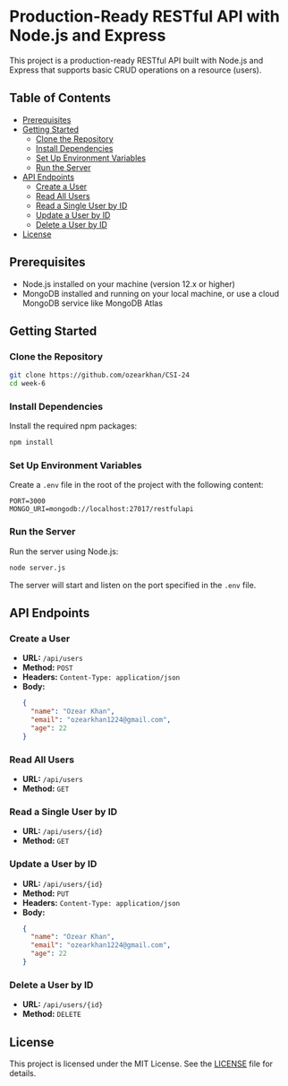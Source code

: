 

# Production-Ready RESTful API with Node.js and Express

This project is a production-ready RESTful API built with Node.js and Express that supports basic CRUD operations on a resource (users).

## Table of Contents

- [Prerequisites](#prerequisites)
- [Getting Started](#getting-started)
  - [Clone the Repository](#clone-the-repository)
  - [Install Dependencies](#install-dependencies)
  - [Set Up Environment Variables](#set-up-environment-variables)
  - [Run the Server](#run-the-server)
- [API Endpoints](#api-endpoints)
  - [Create a User](#create-a-user)
  - [Read All Users](#read-all-users)
  - [Read a Single User by ID](#read-a-single-user-by-id)
  - [Update a User by ID](#update-a-user-by-id)
  - [Delete a User by ID](#delete-a-user-by-id)
- [License](#license)

## Prerequisites

- Node.js installed on your machine (version 12.x or higher)
- MongoDB installed and running on your local machine, or use a cloud MongoDB service like MongoDB Atlas

## Getting Started

### Clone the Repository

```bash
git clone https://github.com/ozearkhan/CSI-24
cd week-6
```

### Install Dependencies

Install the required npm packages:

```bash
npm install
```

### Set Up Environment Variables

Create a `.env` file in the root of the project with the following content:

```
PORT=3000
MONGO_URI=mongodb://localhost:27017/restfulapi
```

### Run the Server

Run the server using Node.js:

```bash
node server.js
```

The server will start and listen on the port specified in the `.env` file.

## API Endpoints

### Create a User

- **URL:** `/api/users`
- **Method:** `POST`
- **Headers:** `Content-Type: application/json`
- **Body:**
  ```json
  {
    "name": "Ozear Khan",
    "email": "ozearkhan1224@gmail.com",
    "age": 22
  }
  ```

### Read All Users

- **URL:** `/api/users`
- **Method:** `GET`

### Read a Single User by ID

- **URL:** `/api/users/{id}`
- **Method:** `GET`

### Update a User by ID

- **URL:** `/api/users/{id}`
- **Method:** `PUT`
- **Headers:** `Content-Type: application/json`
- **Body:**
  ```json
  {
    "name": "Ozear Khan",
    "email": "ozearkhan1224@gmail.com",
    "age": 22
  }
  ```

### Delete a User by ID

- **URL:** `/api/users/{id}`
- **Method:** `DELETE`

## License

This project is licensed under the MIT License. See the [LICENSE](LICENSE) file for details.
```

